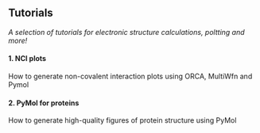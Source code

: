 ## Tutorials 
*A selection of tutorials for electronic structure calculations, poltting and more!*

#### 1. NCI plots
How to generate non-covalent interaction plots using ORCA, MultiWfn and Pymol


#### 2. PyMol for proteins
How to generate high-quality figures of protein structure using PyMol
